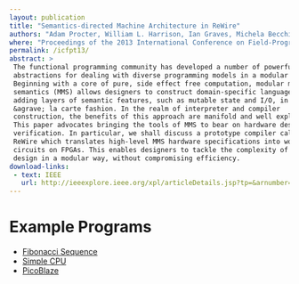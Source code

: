 ```yaml
---
layout: publication
title: "Semantics-directed Machine Architecture in ReWire"
authors: "Adam Procter, William L. Harrison, Ian Graves, Michela Becchi, and Gerard Allwein"
where: "Proceedings of the 2013 International Conference on Field-Programmable Technology (ICFPT'13), Kyoto, December 2013"
permalink: /icfpt13/
abstract: >
 The functional programming community has developed a number of powerful
 abstractions for dealing with diverse programming models in a modular way.
 Beginning with a core of pure, side effect free computation, modular monadic
 semantics (MMS) allows designers to construct domain-specific languages by
 adding layers of semantic features, such as mutable state and I/O, in an
 &agrave; la carte fashion. In the realm of interpreter and compiler
 construction, the benefits of this approach are manifold and well explored.
 This paper advocates bringing the tools of MMS to bear on hardware design and
 verification. In particular, we shall discuss a prototype compiler called
 ReWire which translates high-level MMS hardware specifications into working
 circuits on FPGAs. This enables designers to tackle the complexity of hardware
 design in a modular way, without compromising efficiency.
download-links:
 - text: IEEE
   url: http://ieeexplore.ieee.org/xpl/articleDetails.jsp?tp=&arnumber=6718410
---
```

# Example Programs
* [Fibonacci Sequence](Fibonacci.hs)
* [Simple CPU](CPU.hs)
* [PicoBlaze](PicoBlaze.hs)
